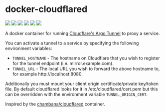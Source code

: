 # docker-cloudflared
<p>
  <a href="https://github.com/msnelling/docker-cloudflared/blob/master/LICENSE"><img src="https://badgen.net/github/license/msnelling/docker-cloudflared?color=cyan"/></a>
  <a href="https://github.com/msnelling/docker-cloudflared"><img src="https://badgen.net/github/forks/msnelling/docker-cloudflared?icon=github&label=forks"/></a>
  <a href="https://github.com/msnelling/docker-cloudflared"><img src="https://badgen.net/github/stars/msnelling/docker-cloudflared?icon=github&label=stars"/></a>
  <a href="https://cloud.docker.com/repository/docker/msnelling/cloudflared"><img src="https://images.microbadger.com/badges/image/msnelling/cloudflared.svg"/></a>
  <a href="https://cloud.docker.com/repository/docker/msnelling/cloudflared"><img src="https://badgen.net/docker/pulls/msnelling/cloudflared?icon=docker&label=pulls"/></a>
  <a href="https://cloud.docker.com/repository/docker/msnelling/cloudflared"><img src="https://badgen.net/docker/stars/msnelling/cloudflared?icon=docker&label=stars"/></a>
</p>

A docker container for running [Cloudflare's Argo Tunnel](https://developers.cloudflare.com/argo-tunnel/quickstart/) to proxy a service.

You can activate a tunnel to a service by specifying the following environment variables:

* `TUNNEL_HOSTNAME` - The hostname on Cloudflare that you wish to register for the tunnel endpoint (i.e. mirror.example.com).
* `TUNNEL_URL` - The local URL you wish to forward the above hostname to, for example http://localhost:8080.

Additionally you must mount your client origin certificate/private key/token file. By default cloudflared looks for it in /etc/cloudflared/cert.pem but this can be overridden with the environment variable `TUNNEL_ORIGIN_CERT`.

Inspired by the [chambana/cloudflared](https://hub.docker.com/r/chambana/cloudflared) container.

